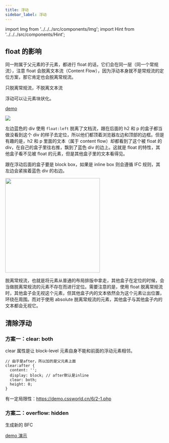 ```yaml
---
title: 浮动
sidebar_label: 浮动
---
```


import Img from '../../../src/components/Img'; import Hint from '../../../src/components/Hint';

## float 的影响

同一附属于父元素的子元素，都进行 float 的话，它们会在同一层（同一个常规流），注意 float 会脱离文本流（Content Flow），因为浮动本身就不是常规流的定位方案，那它肯定也会脱离常规流。

<Hint type="tip">只脱离常规流，不脱离文本流</Hint>

<Hint type="warn">浮动可以让元素块状化。</Hint>

[demo](https://codepen.io/muwenzi/pen/OeQWYa)

<img src='https://cosmos-x.oss-cn-hangzhou.aliyuncs.com/56ioUC.jpg'/>

左边蓝色的 div 使用 `float:left` 脱离了文档流，跟在后面的 h2 和 p 的盒子都当做没看到这个 div 的样子去定位，所以他们都顶着浏览器左边和顶部的边框。但是有趣的是，h2 和 p 里面的文本（属于 content flow）却都看到了这个被 float 的 div，在自己的盒子里往右推，飘到了蓝色 div 的边上。这就是 float 的特性，其他盒子看不见被 float 的元素，但是其他盒子里的文本看得见。

<Hint type="warn">跟在浮动后面的盒子要是 block box，如果是 inline box 则会遵循 IFC 规则，其左边会紧挨着蓝色 div 的右边。</Hint>

<Img width="300" align="center" src='https://cosmos-x.oss-cn-hangzhou.aliyuncs.com/HKyIQz.jpg'/>

脱离常规流，也就是将元素从普通的布局排版中拿走，其他盒子在定位的时候，会当做脱离常规流的元素不存在而进行定位。需要注意的是，使用 float 脱离常规流时，其他盒子会无视这个元素，但其他盒子内的文本依然会为这个元素让出位置，环绕在周围。而对于使用 absolute 脱离常规流的元素，其他盒子与其他盒子内的文本都会无视它。

## 清除浮动

### 方案一：clear: both

clear 属性是让 block-level 元素自身不能和前面的浮动元素相邻。

```less
// 由于是after，所以加的是父元素上面
clear:after {
  content: '';
  display: block; // after默认是inline
  clear: both;
  height: 0;
}
```

有一定局限性：https://demo.cssworld.cn/6/2-1.php

### 方案二：overflow: hidden

生成新的 BFC

[demo 演示](https://codepen.io/ustc-han/pen/XLBWaY)
